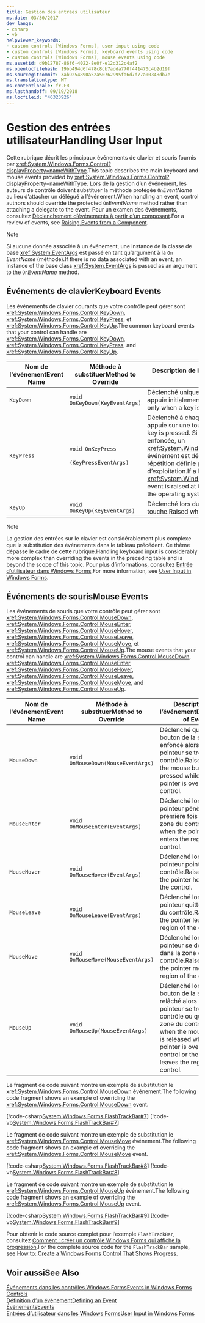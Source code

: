 ```yaml
---
title: Gestion des entrées utilisateur
ms.date: 03/30/2017
dev_langs:
- csharp
- vb
helpviewer_keywords:
- custom controls [Windows Forms], user input using code
- custom controls [Windows Forms], keyboard events using code
- custom controls [Windows Forms], mouse events using code
ms.assetid: d9b12787-86f6-4022-8e0f-e12d312c4af2
ms.openlocfilehash: 19bb494d6f478c8cb7adda770f441470c4b2d19f
ms.sourcegitcommit: 3ab9254890a52a50762995fa6d7d77a00348db7e
ms.translationtype: MT
ms.contentlocale: fr-FR
ms.lasthandoff: 09/19/2018
ms.locfileid: "46323926"
---
```

# <a name="handling-user-input"></a><span data-ttu-id="3f1ba-102">Gestion des entrées utilisateur</span><span class="sxs-lookup"><span data-stu-id="3f1ba-102">Handling User Input</span></span>
<span data-ttu-id="3f1ba-103">Cette rubrique décrit les principaux événements de clavier et souris fournis par <xref:System.Windows.Forms.Control?displayProperty=nameWithType>.</span><span class="sxs-lookup"><span data-stu-id="3f1ba-103">This topic describes the main keyboard and mouse events provided by <xref:System.Windows.Forms.Control?displayProperty=nameWithType>.</span></span> <span data-ttu-id="3f1ba-104">Lors de la gestion d’un événement, les auteurs de contrôle doivent substituer la méthode protégée `On`*EventName* au lieu d’attacher un délégué à l’événement.</span><span class="sxs-lookup"><span data-stu-id="3f1ba-104">When handling an event, control authors should override the protected `On`*EventName* method rather than attaching a delegate to the event.</span></span> <span data-ttu-id="3f1ba-105">Pour un examen des événements, consultez [Déclenchement d’événements à partir d’un composant](https://msdn.microsoft.com/library/9aebf605-a87d-470b-b7c8-f9abfc8360a0).</span><span class="sxs-lookup"><span data-stu-id="3f1ba-105">For a review of events, see [Raising Events from a Component](https://msdn.microsoft.com/library/9aebf605-a87d-470b-b7c8-f9abfc8360a0).</span></span>  
  
> [!NOTE]
>  <span data-ttu-id="3f1ba-106">Si aucune donnée associée à un événement, une instance de la classe de base <xref:System.EventArgs> est passé en tant qu’argument à la `On` *EventName* (méthode).</span><span class="sxs-lookup"><span data-stu-id="3f1ba-106">If there is no data associated with an event, an instance of the base class <xref:System.EventArgs> is passed as an argument to the `On`*EventName* method.</span></span>  
  
## <a name="keyboard-events"></a><span data-ttu-id="3f1ba-107">Événements de clavier</span><span class="sxs-lookup"><span data-stu-id="3f1ba-107">Keyboard Events</span></span>  
 <span data-ttu-id="3f1ba-108">Les événements de clavier courants que votre contrôle peut gérer sont <xref:System.Windows.Forms.Control.KeyDown>, <xref:System.Windows.Forms.Control.KeyPress>, et <xref:System.Windows.Forms.Control.KeyUp>.</span><span class="sxs-lookup"><span data-stu-id="3f1ba-108">The common keyboard events that your control can handle are <xref:System.Windows.Forms.Control.KeyDown>, <xref:System.Windows.Forms.Control.KeyPress>, and <xref:System.Windows.Forms.Control.KeyUp>.</span></span>  
  
|<span data-ttu-id="3f1ba-109">Nom de l'événement</span><span class="sxs-lookup"><span data-stu-id="3f1ba-109">Event Name</span></span>|<span data-ttu-id="3f1ba-110">Méthode à substituer</span><span class="sxs-lookup"><span data-stu-id="3f1ba-110">Method to Override</span></span>|<span data-ttu-id="3f1ba-111">Description de l’événement</span><span class="sxs-lookup"><span data-stu-id="3f1ba-111">Description of Event</span></span>|  
|----------------|------------------------|--------------------------|  
|`KeyDown`|`void OnKeyDown(KeyEventArgs)`|<span data-ttu-id="3f1ba-112">Déclenché uniquement lorsque l’utilisateur appuie initialement sur une touche.</span><span class="sxs-lookup"><span data-stu-id="3f1ba-112">Raised only when a key is initially pressed.</span></span>|  
|`KeyPress`|`void OnKeyPress`<br /><br /> `(KeyPressEventArgs)`|<span data-ttu-id="3f1ba-113">Déclenché à chaque fois que l’utilisateur appuie sur une touche.</span><span class="sxs-lookup"><span data-stu-id="3f1ba-113">Raised every time a key is pressed.</span></span> <span data-ttu-id="3f1ba-114">Si une touche est maintenue enfoncée, un <xref:System.Windows.Forms.Control.KeyPress> événement est déclenché à la fréquence de répétition définie par le système d’exploitation.</span><span class="sxs-lookup"><span data-stu-id="3f1ba-114">If a key is held down, a <xref:System.Windows.Forms.Control.KeyPress> event is raised at the repeat rate defined by the operating system.</span></span>|  
|`KeyUp`|`void OnKeyUp(KeyEventArgs)`|<span data-ttu-id="3f1ba-115">Déclenché lors du relâchement d’une touche.</span><span class="sxs-lookup"><span data-stu-id="3f1ba-115">Raised when a key is released.</span></span>|  
  
> [!NOTE]
>  <span data-ttu-id="3f1ba-116">La gestion des entrées sur le clavier est considérablement plus complexe que la substitution des événements dans le tableau précédent. Ce thème dépasse le cadre de cette rubrique.</span><span class="sxs-lookup"><span data-stu-id="3f1ba-116">Handling keyboard input is considerably more complex than overriding the events in the preceding table and is beyond the scope of this topic.</span></span> <span data-ttu-id="3f1ba-117">Pour plus d’informations, consultez [Entrée d’utilisateur dans Windows Forms](../../../../docs/framework/winforms/user-input-in-windows-forms.md).</span><span class="sxs-lookup"><span data-stu-id="3f1ba-117">For more information, see [User Input in Windows Forms](../../../../docs/framework/winforms/user-input-in-windows-forms.md).</span></span>  
  
## <a name="mouse-events"></a><span data-ttu-id="3f1ba-118">Événements de souris</span><span class="sxs-lookup"><span data-stu-id="3f1ba-118">Mouse Events</span></span>  
 <span data-ttu-id="3f1ba-119">Les événements de souris que votre contrôle peut gérer sont <xref:System.Windows.Forms.Control.MouseDown>, <xref:System.Windows.Forms.Control.MouseEnter>, <xref:System.Windows.Forms.Control.MouseHover>, <xref:System.Windows.Forms.Control.MouseLeave>, <xref:System.Windows.Forms.Control.MouseMove>, et <xref:System.Windows.Forms.Control.MouseUp>.</span><span class="sxs-lookup"><span data-stu-id="3f1ba-119">The mouse events that your control can handle are <xref:System.Windows.Forms.Control.MouseDown>, <xref:System.Windows.Forms.Control.MouseEnter>, <xref:System.Windows.Forms.Control.MouseHover>, <xref:System.Windows.Forms.Control.MouseLeave>, <xref:System.Windows.Forms.Control.MouseMove>, and <xref:System.Windows.Forms.Control.MouseUp>.</span></span>  
  
|<span data-ttu-id="3f1ba-120">Nom de l'événement</span><span class="sxs-lookup"><span data-stu-id="3f1ba-120">Event Name</span></span>|<span data-ttu-id="3f1ba-121">Méthode à substituer</span><span class="sxs-lookup"><span data-stu-id="3f1ba-121">Method to Override</span></span>|<span data-ttu-id="3f1ba-122">Description de l’événement</span><span class="sxs-lookup"><span data-stu-id="3f1ba-122">Description of Event</span></span>|  
|----------------|------------------------|--------------------------|  
|`MouseDown`|`void OnMouseDown(MouseEventArgs)`|<span data-ttu-id="3f1ba-123">Déclenché quand le bouton de la souris est enfoncé alors que le pointeur se trouve sur le contrôle.</span><span class="sxs-lookup"><span data-stu-id="3f1ba-123">Raised when the mouse button is pressed while the pointer is over the control.</span></span>|  
|`MouseEnter`|`void OnMouseEnter(EventArgs)`|<span data-ttu-id="3f1ba-124">Déclenché lorsque le pointeur pénètre la première fois dans la zone du contrôle.</span><span class="sxs-lookup"><span data-stu-id="3f1ba-124">Raised when the pointer first enters the region of the control.</span></span>|  
|`MouseHover`|`void OnMouseHover(EventArgs)`|<span data-ttu-id="3f1ba-125">Déclenché lorsque le pointeur pointe sur le contrôle.</span><span class="sxs-lookup"><span data-stu-id="3f1ba-125">Raised when the pointer hovers over the control.</span></span>|  
|`MouseLeave`|`void OnMouseLeave(EventArgs)`|<span data-ttu-id="3f1ba-126">Déclenché lorsque le pointeur quitte la zone du contrôle.</span><span class="sxs-lookup"><span data-stu-id="3f1ba-126">Raised when the pointer leaves the region of the control.</span></span>|  
|`MouseMove`|`void OnMouseMove(MouseEventArgs)`|<span data-ttu-id="3f1ba-127">Déclenché lorsque le pointeur se déplace dans la zone du contrôle.</span><span class="sxs-lookup"><span data-stu-id="3f1ba-127">Raised when the pointer moves in the region of the control.</span></span>|  
|`MouseUp`|`void OnMouseUp(MouseEventArgs)`|<span data-ttu-id="3f1ba-128">Déclenché lorsque le bouton de la souris est relâché alors que le pointeur se trouve sur le contrôle ou quitte la zone du contrôle.</span><span class="sxs-lookup"><span data-stu-id="3f1ba-128">Raised when the mouse button is released while the pointer is over the control or the pointer leaves the region of the control.</span></span>|  
  
 <span data-ttu-id="3f1ba-129">Le fragment de code suivant montre un exemple de substitution le <xref:System.Windows.Forms.Control.MouseDown> événement.</span><span class="sxs-lookup"><span data-stu-id="3f1ba-129">The following code fragment shows an example of overriding the <xref:System.Windows.Forms.Control.MouseDown> event.</span></span>  
  
 [!code-csharp[System.Windows.Forms.FlashTrackBar#7](../../../../samples/snippets/csharp/VS_Snippets_Winforms/System.Windows.Forms.FlashTrackBar/CS/FlashTrackBar.cs#7)]
 [!code-vb[System.Windows.Forms.FlashTrackBar#7](../../../../samples/snippets/visualbasic/VS_Snippets_Winforms/System.Windows.Forms.FlashTrackBar/VB/FlashTrackBar.vb#7)]  
  
 <span data-ttu-id="3f1ba-130">Le fragment de code suivant montre un exemple de substitution le <xref:System.Windows.Forms.Control.MouseMove> événement.</span><span class="sxs-lookup"><span data-stu-id="3f1ba-130">The following code fragment shows an example of overriding the <xref:System.Windows.Forms.Control.MouseMove> event.</span></span>  
  
 [!code-csharp[System.Windows.Forms.FlashTrackBar#8](../../../../samples/snippets/csharp/VS_Snippets_Winforms/System.Windows.Forms.FlashTrackBar/CS/FlashTrackBar.cs#8)]
 [!code-vb[System.Windows.Forms.FlashTrackBar#8](../../../../samples/snippets/visualbasic/VS_Snippets_Winforms/System.Windows.Forms.FlashTrackBar/VB/FlashTrackBar.vb#8)]  
  
 <span data-ttu-id="3f1ba-131">Le fragment de code suivant montre un exemple de substitution le <xref:System.Windows.Forms.Control.MouseUp> événement.</span><span class="sxs-lookup"><span data-stu-id="3f1ba-131">The following code fragment shows an example of overriding the <xref:System.Windows.Forms.Control.MouseUp> event.</span></span>  
  
 [!code-csharp[System.Windows.Forms.FlashTrackBar#9](../../../../samples/snippets/csharp/VS_Snippets_Winforms/System.Windows.Forms.FlashTrackBar/CS/FlashTrackBar.cs#9)]
 [!code-vb[System.Windows.Forms.FlashTrackBar#9](../../../../samples/snippets/visualbasic/VS_Snippets_Winforms/System.Windows.Forms.FlashTrackBar/VB/FlashTrackBar.vb#9)]  
  
 <span data-ttu-id="3f1ba-132">Pour obtenir le code source complet pour l’exemple `FlashTrackBar`, consultez [Comment : créer un contrôle Windows Forms qui affiche la progression](../../../../docs/framework/winforms/controls/how-to-create-a-windows-forms-control-that-shows-progress.md).</span><span class="sxs-lookup"><span data-stu-id="3f1ba-132">For the complete source code for the `FlashTrackBar` sample, see [How to: Create a Windows Forms Control That Shows Progress](../../../../docs/framework/winforms/controls/how-to-create-a-windows-forms-control-that-shows-progress.md).</span></span>  
  
## <a name="see-also"></a><span data-ttu-id="3f1ba-133">Voir aussi</span><span class="sxs-lookup"><span data-stu-id="3f1ba-133">See Also</span></span>  
 [<span data-ttu-id="3f1ba-134">Événements dans les contrôles Windows Forms</span><span class="sxs-lookup"><span data-stu-id="3f1ba-134">Events in Windows Forms Controls</span></span>](../../../../docs/framework/winforms/controls/events-in-windows-forms-controls.md)  
 [<span data-ttu-id="3f1ba-135">Définition d’un événement</span><span class="sxs-lookup"><span data-stu-id="3f1ba-135">Defining an Event</span></span>](../../../../docs/framework/winforms/controls/defining-an-event-in-windows-forms-controls.md)  
 [<span data-ttu-id="3f1ba-136">Événements</span><span class="sxs-lookup"><span data-stu-id="3f1ba-136">Events</span></span>](../../../../docs/standard/events/index.md)  
 [<span data-ttu-id="3f1ba-137">Entrées d’utilisateur dans les Windows Forms</span><span class="sxs-lookup"><span data-stu-id="3f1ba-137">User Input in Windows Forms</span></span>](../../../../docs/framework/winforms/user-input-in-windows-forms.md)
